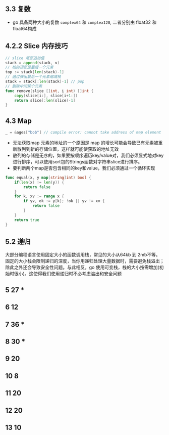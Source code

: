 ## 3.3 复数
* go 具备两种大小的复数 `complex64` 和 `complex128`, 二者分别由 float32
和 float64构成

## 4.2.2 Slice 内存技巧
```go
// slice 尾部追加值
stack = append(stack, v)
// 栈的顶部是最后一个元素
top := stack[len(stack)-1]
// 通过弹出最后一个元素缩减栈
stack = stack[:len(stack)-1] // pop
// 删除中间某个元素
func remove(slice []int, i int) []int {
    copy(slice[i:], slice[i+1:])
    return slice[:len(slice)-1]
}
```

## 4.3 Map
```go
_ = &ages["bob"] // compile error: cannot take address of map element
```
* 无法获取map 元素的地址的一个原因是 map 的增长可能会导致已有元素被重新散列到新的存储位置，这样就可能使获取的地址无效
* 散列的存储是无序的，如果要按顺序遍历key/value对，我们必须显式地对key进行排序，可以使用sort包的Strings函数对字符串slice进行排序。
* 要判断两个map是否包含相同的key和value，我们必须通过一个循环实现
```go
func equal(x, y map[string]int) bool {
    if(len(x) != len(y)) {
        return false
    }
    for k, xv := range x {
        if yv, ok := y[k]; !ok || yv != xv {
            return false
        }
    }
    return true
}
```
## 5.2 递归
大部分编程语言使用固定大小的函数调用栈，常见的大小从64kb 到 2mb不等。固定的大小栈会限制递归的深度，当你用递归处理大量数据时，需要避免栈溢出；除此之外还会导致安全性问题。与此相反，go 使用可变栈，栈的大小按需增加(初始时很小)。这使得我们使用递归时不必考虑溢出和安全问题

## 5 27 *
## 6 12
## 7 36 *
## 8 30 *
## 9 20
## 10 8
## 11 20
## 12 20
## 13 10